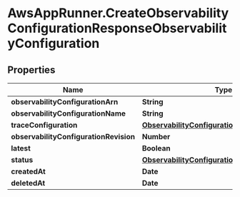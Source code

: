 # AwsAppRunner.CreateObservabilityConfigurationResponseObservabilityConfiguration

## Properties

Name | Type | Description | Notes
------------ | ------------- | ------------- | -------------
**observabilityConfigurationArn** | **String** |  | [optional] 
**observabilityConfigurationName** | **String** |  | [optional] 
**traceConfiguration** | [**ObservabilityConfigurationTraceConfiguration**](ObservabilityConfigurationTraceConfiguration.md) |  | [optional] 
**observabilityConfigurationRevision** | **Number** |  | [optional] 
**latest** | **Boolean** |  | [optional] 
**status** | [**ObservabilityConfigurationStatus**](ObservabilityConfigurationStatus.md) |  | [optional] 
**createdAt** | **Date** |  | [optional] 
**deletedAt** | **Date** |  | [optional] 


